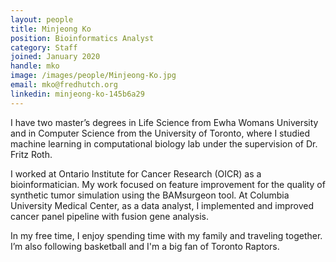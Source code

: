 ```yaml
---
layout: people
title: Minjeong Ko
position: Bioinformatics Analyst
category: Staff
joined: January 2020
handle: mko
image: /images/people/Minjeong-Ko.jpg
email: mko@fredhutch.org
linkedin: minjeong-ko-145b6a29
---
```


I have two master’s degrees in Life Science from Ewha Womans University and in Computer Science from the University of Toronto, where I studied machine learning in computational biology lab under the supervision of Dr. Fritz Roth. 

I worked at Ontario Institute for Cancer Research (OICR) as a bioinformatician. My work focused on feature improvement for the quality of synthetic tumor simulation using the BAMsurgeon tool. At Columbia University Medical Center, as a data analyst,  I implemented and improved cancer panel pipeline with fusion gene analysis.

In my free time, I enjoy spending time with my family and traveling together. I’m also following basketball and I'm a big fan of Toronto Raptors.
